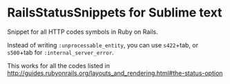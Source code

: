 # RailsStatusSnippets for Sublime text

Snippet for all HTTP codes symbols in Ruby on Rails.

Instead of writing `:unprocessable_entity`, you can use `s422`+tab,
or `s500`+tab for `:internal_server_error`.

This works for all the codes listed in http://guides.rubyonrails.org/layouts_and_rendering.html#the-status-option
